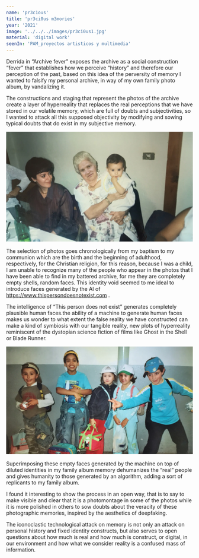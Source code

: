 ```yaml
---
name: 'pr3c1ous' 
title: 'pr3ci0us m3mories'
year: '2021'
image: '../../../images/pr3ci0us1.jpg'
material: 'digital work'
seenIn: 'PAM_proyectos artisticos y multimedia'
---
```


Derrida in “Archive fever” exposes  the archive as a social construction “fever” that establishes how we perceive “history” and therefore our perception of the past, based on this idea of the perversity of memory I wanted to falsify my personal archive, in way of my own family photo album, by vandalizing it.

The constructions and staging that represent the photos of the archive create a layer of hyperreality that replaces the real perceptions that we have stored in our volatile memory, which are full of doubts and subjectivities, so I wanted to attack all this supposed objectivity by modifying and sowing typical doubts that do exist in my subjective memory.

![pr3ciousmemori3s2 alejandro vazquez](../../../../public/images/precious2.webp)

The selection of photos goes chronologically from my baptism to my communion which are the birth and the beginning of adulthood, respectively, for the Christian religion, for this reason, because I was a child, I am unable to recognize many of the people who appear in the photos that I have been able to find in my battered archive, for me they are completely empty shells, random faces. This identity void seemed to me ideal to introduce faces generated by the AI of <a>https://www.thispersondoesnotexist.com</a> .

The intelligence of “This person does not exist” generates completely plausible human faces.the ability of a machine to generate human faces makes us wonder to what extent the false reality we have constructed can make a kind of symbiosis with our tangible reality, new plots of hyperreality reminiscent of the dystopian science fiction of films like Ghost in the Shell or Blade Runner.

![pr3ciousmemori3s3 alejandro vazquez](../../../../public/images/precious3.webp)

Superimposing these empty faces generated by the machine on top of diluted identities in my family album memory dehumanizes the “real” people and gives humanity to those generated by an algorithm, adding a sort of replicants to my family album.

I found it interesting to show the process in an open way, that is to say to make visible and clear that it is a photomontage in some of the photos while it is more polished in others to sow doubts about the veracity of these photographic memories, inspired by the aesthetics of deepfaking.

The iconoclastic technological attack on memory is not only an attack on personal history and fixed identity constructs, but also serves to open questions about how much is real and how much is construct, or digital, in our environment and how what we consider reality is a confused mass of information.


